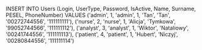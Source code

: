 INSERT INTO Users (Login, UserType, Password, IsActive, Name, Surname, PESEL, PhoneNumber)
VALUES ('admin', 1, 'admin', 1, 'Tan', 'Tan', '00272744556', '111111111'),
('nurse', 2, 'nurse', 1, 'Alicja', 'Tymkowa', '99052744566', '111111112'),
('analyst', 3, 'analyst', 1, 'Wiktor', 'Nataliowy', '00241744556', '111111113'),
('patient', 4, 'patient', 1, 'Hubert', 'Niczyj', '00280844556', '111111114')